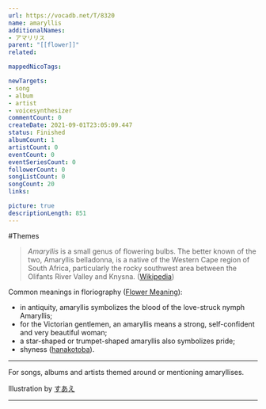 ```yaml
---
url: https://vocadb.net/T/8320
name: amaryllis
additionalNames: 
- アマリリス
parent: "[[flower]]"
related:

mappedNicoTags:

newTargets:
- song
- album
- artist
- voicesynthesizer
commentCount: 0
createDate: 2021-09-01T23:05:09.447
status: Finished
albumCount: 1
artistCount: 0
eventCount: 0
eventSeriesCount: 0
followerCount: 0
songListCount: 0
songCount: 20
links: 

picture: true
descriptionLength: 851
---
```


#Themes

> _Amaryllis_ is a small genus of flowering bulbs. The better known of the two, Amaryllis belladonna, is a native of the Western Cape region of South Africa, particularly the rocky southwest area between the Olifants River Valley and Knysna. ([Wikipedia](https://en.wikipedia.org/wiki/Amaryllis))

Common meanings in floriography ([Flower Meaning](https://www.flowermeaning.com/amaryllis-flower-meaning/)):
* in antiquity, amaryllis symbolizes the blood of the love-struck nymph Amaryllis;
* for the Victorian gentlemen, an amaryllis means a strong, self-confident and very beautiful woman;
* a star-shaped or trumpet-shaped amaryllis also symbolizes pride;
* shyness ([hanakotoba](https://en.wikipedia.org/wiki/Hanakotoba)).

---
For songs, albums and artists themed around or mentioning amaryllises.

Illustration by [すあえ](https://piapro.jp/re8turn)

---

